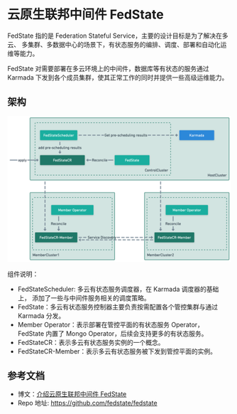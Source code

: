 # 云原生联邦中间件 FedState

FedState 指的是 Federation Stateful Service，主要的设计目标是为了解决在多云、
多集群、多数据中心的场景下，有状态服务的编排、调度、部署和自动化运维等能力。

FedState 对需要部署在多云环境上的中间件，数据库等有状态的服务通过 Karmada
下发到各个成员集群，使其正常工作的同时并提供一些高级运维能力。

## 架构

![架构图](./images/structure.png)

组件说明：

- FedStateScheduler: 多云有状态服务调度器，在 Karmada 调度器的基础上，
  添加了一些与中间件服务相关的调度策略。
- FedState：多云有状态服务控制器主要负责按需配置各个管控集群与通过 Karmada 分发。
- Member Operator：表示部署在管控平面的有状态服务 Operator，
  FedState 内置了 Mongo Operator，后续会支持更多的有状态服务。
- FedStateCR：表示多云有状态服务实例的一个概念。
- FedStateCR-Member：表示多云有状态服务被下发到管控平面的实例。

## 参考文档

- 博文：[介绍云原生联邦中间件 FedState](../blogs/230605-fedstate.md)
- Repo 地址: https://github.com/fedstate/fedstate
